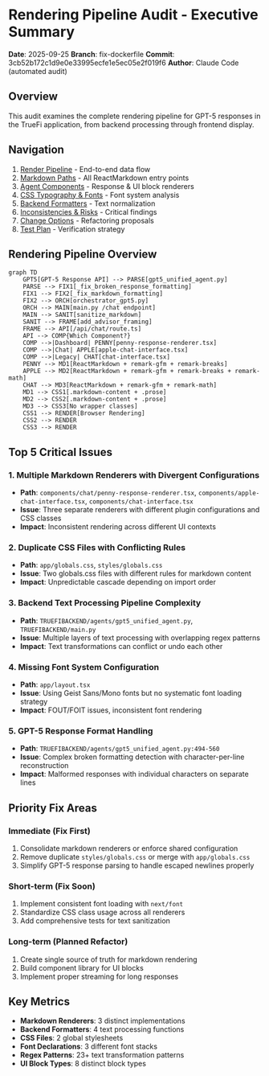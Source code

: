 # Rendering Pipeline Audit - Executive Summary

**Date**: 2025-09-25
**Branch**: fix-dockerfile
**Commit**: 3cb52b172c1d9e0e33995ecfe1e5ec05e2f019f6
**Author**: Claude Code (automated audit)

## Overview

This audit examines the complete rendering pipeline for GPT-5 responses in the TrueFi application, from backend processing through frontend display.

## Navigation

1. [Render Pipeline](01_render_pipeline.md) - End-to-end data flow
2. [Markdown Paths](02_markdown_paths.md) - All ReactMarkdown entry points
3. [Agent Components](03_agent_components.md) - Response & UI block renderers
4. [CSS Typography & Fonts](04_css_typography_fonts.md) - Font system analysis
5. [Backend Formatters](05_backend_formatters.md) - Text normalization
6. [Inconsistencies & Risks](06_inconsistencies_and_risks.md) - Critical findings
7. [Change Options](07_change_options.md) - Refactoring proposals
8. [Test Plan](08_test_plan.md) - Verification strategy

## Rendering Pipeline Overview

```mermaid
graph TD
    GPT5[GPT-5 Response API] --> PARSE[gpt5_unified_agent.py]
    PARSE --> FIX1[_fix_broken_response_formatting]
    FIX1 --> FIX2[_fix_markdown_formatting]
    FIX2 --> ORCH[orchestrator_gpt5.py]
    ORCH --> MAIN[main.py /chat endpoint]
    MAIN --> SANIT[sanitize_markdown]
    SANIT --> FRAME[add_advisor_framing]
    FRAME --> API[/api/chat/route.ts]
    API --> COMP{Which Component?}
    COMP -->|Dashboard| PENNY[penny-response-renderer.tsx]
    COMP -->|Chat| APPLE[apple-chat-interface.tsx]
    COMP -->|Legacy| CHAT[chat-interface.tsx]
    PENNY --> MD1[ReactMarkdown + remark-gfm + remark-breaks]
    APPLE --> MD2[ReactMarkdown + remark-gfm + remark-breaks + remark-math]
    CHAT --> MD3[ReactMarkdown + remark-gfm + remark-math]
    MD1 --> CSS1[.markdown-content + .prose]
    MD2 --> CSS2[.markdown-content + .prose]
    MD3 --> CSS3[No wrapper classes]
    CSS1 --> RENDER[Browser Rendering]
    CSS2 --> RENDER
    CSS3 --> RENDER
```

## Top 5 Critical Issues

### 1. **Multiple Markdown Renderers with Divergent Configurations**
   - **Path**: `components/chat/penny-response-renderer.tsx`, `components/apple-chat-interface.tsx`, `components/chat-interface.tsx`
   - **Issue**: Three separate renderers with different plugin configurations and CSS classes
   - **Impact**: Inconsistent rendering across different UI contexts

### 2. **Duplicate CSS Files with Conflicting Rules**
   - **Path**: `app/globals.css`, `styles/globals.css`
   - **Issue**: Two globals.css files with different rules for markdown content
   - **Impact**: Unpredictable cascade depending on import order

### 3. **Backend Text Processing Pipeline Complexity**
   - **Path**: `TRUEFIBACKEND/agents/gpt5_unified_agent.py`, `TRUEFIBACKEND/main.py`
   - **Issue**: Multiple layers of text processing with overlapping regex patterns
   - **Impact**: Text transformations can conflict or undo each other

### 4. **Missing Font System Configuration**
   - **Path**: `app/layout.tsx`
   - **Issue**: Using Geist Sans/Mono fonts but no systematic font loading strategy
   - **Impact**: FOUT/FOIT issues, inconsistent font rendering

### 5. **GPT-5 Response Format Handling**
   - **Path**: `TRUEFIBACKEND/agents/gpt5_unified_agent.py:494-560`
   - **Issue**: Complex broken formatting detection with character-per-line reconstruction
   - **Impact**: Malformed responses with individual characters on separate lines

## Priority Fix Areas

### Immediate (Fix First)
1. Consolidate markdown renderers or enforce shared configuration
2. Remove duplicate `styles/globals.css` or merge with `app/globals.css`
3. Simplify GPT-5 response parsing to handle escaped newlines properly

### Short-term (Fix Soon)
1. Implement consistent font loading with `next/font`
2. Standardize CSS class usage across all renderers
3. Add comprehensive tests for text sanitization

### Long-term (Planned Refactor)
1. Create single source of truth for markdown rendering
2. Build component library for UI blocks
3. Implement proper streaming for long responses

## Key Metrics

- **Markdown Renderers**: 3 distinct implementations
- **Backend Formatters**: 4 text processing functions
- **CSS Files**: 2 global stylesheets
- **Font Declarations**: 3 different font stacks
- **Regex Patterns**: 23+ text transformation patterns
- **UI Block Types**: 8 distinct block types